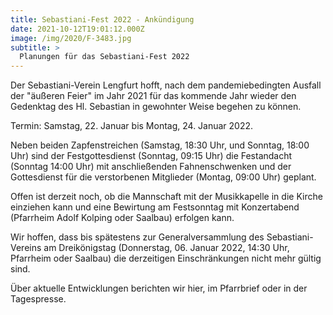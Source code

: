 ```yaml
---
title: Sebastiani-Fest 2022 - Ankündigung
date: 2021-10-12T19:01:12.000Z
image: /img/2020/F-3483.jpg
subtitle: >
  Planungen für das Sebastiani-Fest 2022
---
```


Der Sebastiani-Verein Lengfurt hofft, nach dem pandemiebedingten Ausfall der "äußeren Feier" im Jahr 2021 für das kommende Jahr wieder den Gedenktag des Hl. Sebastian in gewohnter Weise begehen zu können. 

Termin: Samstag, 22. Januar bis Montag, 24. Januar 2022.

Neben beiden Zapfenstreichen (Samstag, 18:30 Uhr, und Sonntag, 18:00 Uhr) sind der Festgottesdienst (Sonntag, 09:15 Uhr) die Festandacht (Sonntag 14:00 Uhr) mit anschließenden Fahnenschwenken und der Gottesdienst für die verstorbenen Mitglieder (Montag, 09:00 Uhr) geplant. 

Offen ist derzeit noch, ob die Mannschaft mit der Musikkapelle in die Kirche einziehen kann und eine Bewirtung am Festsonntag mit Konzertabend (Pfarrheim Adolf Kolping oder Saalbau) erfolgen kann. 

Wir hoffen, dass bis spätestens zur Generalversammlung des Sebastiani-Vereins am Dreikönigstag (Donnerstag, 06. Januar 2022, 14:30 Uhr, Pfarrheim oder Saalbau) die derzeitigen Einschränkungen nicht mehr gültig sind. 

Über aktuelle Entwicklungen berichten wir hier, im Pfarrbrief oder in der Tagespresse. 
